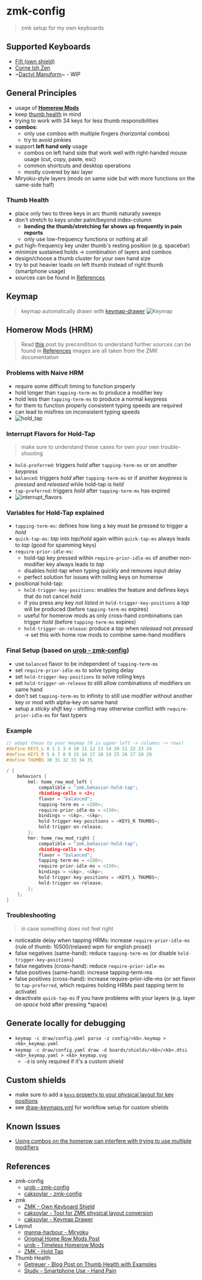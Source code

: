 # zmk-config
> zmk setup for my own keyboards

## Supported Keyboards
- [Fifi (own shield)](https://github.com/raychengy/fifi_split_keeb)
- [Corne Ish Zen](https://lowprokb.ca/products/corne-ish-zen)
- ~[Dactyl Manuform](https://github.com/abstracthat/dactyl-manuform)~ - WIP

## General Principles
- usage of [**Homerow Mods**](#homerow-mods-(hrm))
- keep [thumb health](#thumb-health) in mind
- trying to work with 34 keys for less thumb responsibilities
- **combos**:
    - only use combos with multiple fingers (horizontal combos)
    - try to avoid pinkies
- support **left hand only** usage
    - combos on left hand side that work well with right-handed mouse usage (cut, copy, paste, esc)
    - common shortcuts and desktop operations
    - mostly covered by `NAV` layer
- Miryoku-style layers (mods on same side but with more functions on the same-side half)

### Thumb Health
- place only two to three keys in arc thumb naturally sweeps
- don't stretch to keys under palm/beyond index-column
    - **bending the thumb/stretching far shows up frequently in pain reports**
    - only use low-frequency functions or nothing at all
- put high-frequency key under thumb's resting position (e.g. spacebar)
- minimize sustained holds -> combination of layers and combos
- design/choose a thumb cluster for your own hand size
- try to put heavier loads on left thumb instead of right thumb (smartphone usage)
- sources can be found in [References](#references)

## Keymap
> keymap automatically drawn with [keymap-drawer](https://github.com/caksoylar/keymap-drawer)
![Keymap](./draw/fifi.svg?raw=true "Keymap")

## Homerow Mods (HRM)
> Read [this](https://precondition.github.io/home-row-mods) post by precondition to understand
> further sources can be found in [References](#references)
> images are all taken from the ZMK documentation

### Problems with Naive HRM
- require some difficult timing to function properly
- hold longer than `tapping-term-ms` to produce a modifier key
- hold less than `tapping-term-ms` to produce a normal keypress
- for them to function properly consistent typing speeds are required 
- can lead to misfires on inconsistent typing speeds
- ![hold_tap](./assets/hold_tap.svg?raw=true "Hold Tap")

### Interrupt Flavors for Hold-Tap
> make sure to understand these cases for own your own trouble-shooting
- `hold-preferred`: triggers *hold* after `tapping-term-ms` or on another *keypress*
- `balanced`: triggers *hold* after `tapping-term-ms` or if another *keypress* is *pressed* and *released* while hold-tap is *held*
- `tap-preferred`: triggers *hold* after `tapping-term-ms` has expired 
- ![interrupt_flavors](./assets/interrupt_flavors.svg?raw=true "Interrupt Flavors")

### Variables for Hold-Tap explained
- `tapping-term-ms`: defines how long a key must be pressed to trigger a *hold*
- `quick-tap-ms`: *tap* into *tap*/*hold* again within `quick-tap-ms` always leads to *tap* (good for spamming keys)
- `require-prior-idle-ms`: 
    - hold-tap key pressed within `require-prior-idle-ms` of another non-modifier key always leads to *tap*
    - disables hold-tap when typing quickly and removes input delay
    - perfect solution for issues with rolling keys on homerow
- positional hold-tap:
    - `hold-trigger-key-positions`: enables the feature and defines keys that do not cancel *hold*
    - if you press any key *not listed in* `hold-trigger-key-positions` a *tap* will be produced (before `tapping-term-ms` expires)
    - useful for homerow mods as only cross-hand combinations can trigger *hold* (before `tapping-term-ms` expires)
    - `hold-trigger-on-release`: produce a *tap* when *released* not *pressed* -> set this with home row mods to combine same-hand modifiers

### Final Setup (based on [urob - zmk-config](https://github.com/urob/zmk-config))
- use `balanced` flavor to be independent of `tapping-term-ms`
- set `require-prior-idle-ms` to solve typing delay
- set `hold-trigger-key-positions` to solve rolling keys
- set `hold-trigger-on-release` to still allow combinations of modifiers on same hand
- don't set `tapping-term-ms` to infinity to still use modifier without another key or mod with alpha-key on same hand
- setup a *sticky shift* key - shifting may otherwise conflict with `require-prior-idle-ms` for fast typers

### Example
```C++
// adapt these to your keymap (0 is upper left -> columns -> rows)
#define KEYS_L 0 1 2 3 4 10 11 12 13 14 20 21 22 23 24 
#define KEYS_R 5 6 7 8 9 15 16 17 18 19 25 26 27 28 29
#define THUMBS 30 31 32 33 34 35

/ {
    behaviors {
        hml: home_row_mod_left {
            compatible = "zmk,behavior-hold-tap";
            #binding-cells = <2>;
            flavor = "balanced";
            tapping-term-ms = <280>;
            require-prior-idle-ms = <150>;
            bindings = <&kp>, <&kp>;
            hold-trigger-key-positions = <KEYS_R THUMBS>;
            hold-trigger-on-release;
        };
        hmr: home_row_mod_right {
            compatible = "zmk,behavior-hold-tap";
            #binding-cells = <2>;
            flavor = "balanced";
            tapping-term-ms = <280>;
            require-prior-idle-ms = <150>;
            bindings = <&kp>, <&kp>;
            hold-trigger-key-positions = <KEYS_L THUMBS>;
            hold-trigger-on-release;
        };
    };
}
```

### Troubleshooting
> in case something does not feel right
- noticeable delay when tapping HRMs: increase `require-prior-idle-ms` (rule of thumb: 10500/(relaxed wpm for english prose))
- false negatives (same-hand): reduce `tapping-term-ms` (or disable `hold-trigger-key-positions`)
- false negatives (cross-hand): reduce `require-prior-idle-ms`
- false positives (same-hand): increase tapping-term-ms
- false positives (cross-hand): increase require-prior-idle-ms (or set flavor to `tap-preferred`, which requires holding HRMs past tapping term to activate)
- deactivate `quick-tap-ms` if you have problems with your layers (e.g. layer on *space* hold after pressing *space)

## Generate locally for debugging
- `keymap -c draw/config.yaml parse -z config/<kb>.keymap > <kb>_keymap.yaml`
- `keymap -c draw/config.yaml draw -d boards/shields/<kb>/<kb>.dtsi <kb>_keymap.yaml > <kb>_keymap.svg`
    - `-d` is only required if it's a custom shield

## Custom shields
- make sure to add a [`keys` property to your physical layout for key positions](https://zmk.dev/docs/development/hardware-integration/physical-layouts#optional-keys-property)
- see [draw-keymaps.yml](./.github/workflows/draw-keymaps.yml) for workflow setup for custom shields

## Known Issues
- [Using combos on the homerow can interfere with trying to use multiple modifiers](https://github.com/zmkfirmware/zmk/issues/544)

## References
- zmk-config
    - [urob - zmk-config](https://github.com/urob/zmk-config)
    - [caksoylar - zmk-config](https://github.com/caksoylar/zmk-config)
- zmk
    - [ZMK - Own Keyboard Shield](https://zmk.dev/docs/development/hardware-integration/new-shield?keyboard-type=split)
    - [caksoylar - Tool for ZMK physical layout conversion](https://zmk-physical-layout-converter.streamlit.app/)
    - [caksoylar - Keymap Drawer](https://github.com/caksoylar/keymap-drawer/tree/main)
- Layout
    - [manna-harbour - Miryoku](https://github.com/manna-harbour/miryoku_zmk)
    - [Original Home Row Mods Post](https://precondition.github.io/home-row-mods)
    - [urob - Timeless Homerow Mods](https://github.com/urob/zmk-config?tab=readme-ov-file#timeless-homerow-mods)
    - [ZMK - Hold Tap](https://zmk.dev/docs/keymaps/behaviors/hold-tap)
- Thumb Health
    - [Getreuer - Blog Post on Thumb Health with Examples](https://getreuer.info/posts/keyboards/thumb-ergo/index.html#countermeasures)
    - [Study - Smartphone Use - Hand Pain](https://pubmed.ncbi.nlm.nih.gov/39044247/)
